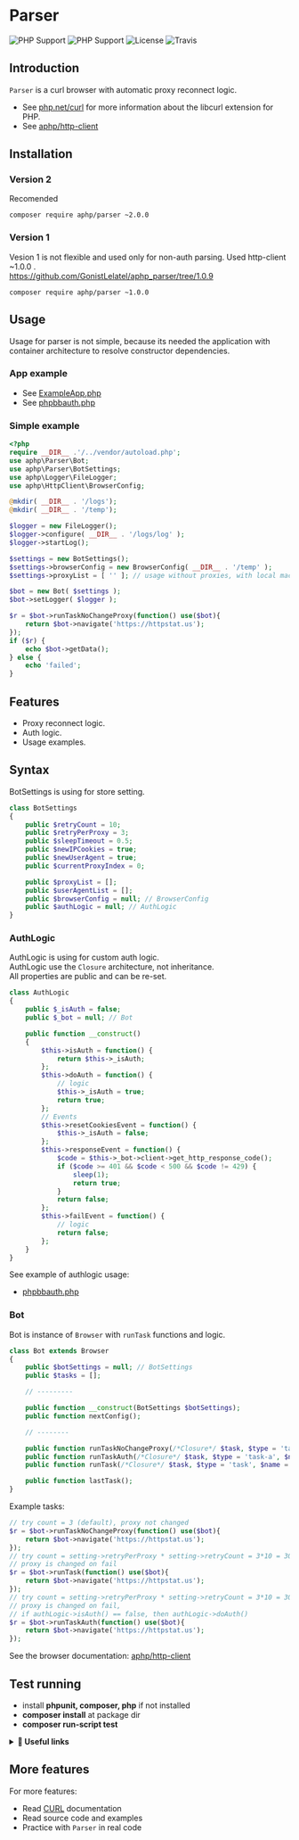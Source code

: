 # Parser

![PHP Support](https://img.shields.io/badge/php-5.6-brightgreen.svg)
![PHP Support](https://img.shields.io/badge/php-7-brightgreen.svg)
![License](https://img.shields.io/badge/license-MIT-green.svg)
![Travis](https://api.travis-ci.org/GonistLelatel/aphp_parser.svg?branch=master)

## Introduction

`Parser` is a curl browser with automatic proxy reconnect logic.

* See [php.net/curl](https://www.php.net/curl) for more information about the libcurl extension for PHP.
* See [aphp/http-client](https://github.com/GonistLelatel/aphp_httpclient)

## Installation

### Version 2
Recomended

`composer require aphp/parser ~2.0.0`

### Version 1
Vesion 1 is not flexible and used only for non-auth parsing. Used http-client ~1.0.0 .<br>
https://github.com/GonistLelatel/aphp_parser/tree/1.0.9

`composer require aphp/parser ~1.0.0`

## Usage

Usage for parser is not simple, because its needed the application with container architecture to resolve constructor dependencies.

### App example

* See [ExampleApp.php](example2/app/ExampleApp.php)
* See [phpbbauth.php](example2/phpbbauth.php)

### Simple example

```php
<?php
require __DIR__ .'/../vendor/autoload.php';
use aphp\Parser\Bot;
use aphp\Parser\BotSettings;
use aphp\Logger\FileLogger;
use aphp\HttpClient\BrowserConfig;

@mkdir( __DIR__ . '/logs');
@mkdir( __DIR__ . '/temp');

$logger = new FileLogger();
$logger->configure( __DIR__ . '/logs/log' );
$logger->startLog();

$settings = new BotSettings();
$settings->browserConfig = new BrowserConfig( __DIR__ . '/temp' );
$settings->proxyList = [ '' ]; // usage without proxies, with local machine ip

$bot = new Bot( $settings );
$bot->setLogger( $logger );

$r = $bot->runTaskNoChangeProxy(function() use($bot){
    return $bot->navigate('https://httpstat.us');
});
if ($r) {
    echo $bot->getData();
} else {
    echo 'failed';
}
```

## Features

* Proxy reconnect logic.
* Auth logic.
* Usage examples.

## Syntax

BotSettings is using for store setting.

```php
class BotSettings
{
    public $retryCount = 10;
    public $retryPerProxy = 3;
    public $sleepTimeout = 0.5;
    public $newIPCookies = true;
    public $newUserAgent = true;
    public $currentProxyIndex = 0;

    public $proxyList = [];
    public $userAgentList = [];
    public $browserConfig = null; // BrowserConfig
    public $authLogic = null; // AuthLogic
}
```
### AuthLogic
AuthLogic is using for custom auth logic.<br>
AuthLogic use the `Closure` architecture, not inheritance.<br>
All properties are public and can be re-set.
```php
class AuthLogic
{
    public $_isAuth = false;
    public $_bot = null; // Bot

    public function __construct()
    {
        $this->isAuth = function() {
            return $this->_isAuth;
        };
        $this->doAuth = function() {
            // logic
            $this->_isAuth = true;
            return true;
        };
        // Events
        $this->resetCookiesEvent = function() {
            $this->_isAuth = false;
        };
        $this->responseEvent = function() {
            $code = $this->_bot->client->get_http_response_code();
            if ($code >= 401 && $code < 500 && $code != 429) {
                sleep(1);
                return true;
            }
            return false;
        };
        $this->failEvent = function() {
            // logic
            return false;
        };
    }
}
```
See example of authlogic usage:
* [phpbbauth.php](example2/phpbbauth.php)

### Bot

Bot is instance of `Browser` with `runTask` functions and logic.

```php
class Bot extends Browser
{
	public $botSettings = null; // BotSettings
	public $tasks = [];

	// ---------

	public function __construct(BotSettings $botSettings);
	public function nextConfig();

	// --------

	public function runTaskNoChangeProxy(/*Closure*/ $task, $type = 'task-noChangeProxy', $name = '');
	public function runTaskAuth(/*Closure*/ $task, $type = 'task-a', $name = '');
	public function runTask(/*Closure*/ $task, $type = 'task', $name = '');

	public function lastTask();
}
```

Example tasks:

```php
// try count = 3 (default), proxy not changed
$r = $bot->runTaskNoChangeProxy(function() use($bot){
    return $bot->navigate('https://httpstat.us');
});
// try count = setting->retryPerProxy * setting->retryCount = 3*10 = 30
// proxy is changed on fail
$r = $bot->runTask(function() use($bot){
    return $bot->navigate('https://httpstat.us');
});
// try count = setting->retryPerProxy * setting->retryCount = 3*10 = 30
// proxy is changed on fail,
// if authLogic->isAuth() == false, then authLogic->doAuth()
$r = $bot->runTaskAuth(function() use($bot){
    return $bot->navigate('https://httpstat.us');
});
```
See the browser documentation: [aphp/http-client](https://github.com/GonistLelatel/aphp_httpclient)

## Test running

* install __phpunit, composer, php__ if not installed
* __composer install__ at package dir
* __composer run-script test__

<details><summary><b>&#x1F535; Useful links</b></summary>
<p>

* Composer package generator
	* [projectGen2](https://github.com/GonistLelatel/projectGen2)
* Cmd windows
	* [WindowsPathEditor](https://rix0rrr.github.io/WindowsPathEditor/)
	* [conemu](https://conemu.github.io/)
* PHP downloads
	* [windows.php.net](https://windows.php.net/)
	* [xampp](https://www.apachefriends.org/ru/index.html)
	* [openserver](https://open-server.soft112.com/)
* PHP installations
	* [install-php-on-windows](https://www.utilizewindows.com/install-php-on-windows/)
	* [phpunit 5](https://phpunit.de/getting-started/phpunit-5.html)
	* [phpunit in bat](https://stackoverflow.com/questions/24861233/phpunit-setup-in-batch-file)
	* [composer in bat](http://leedavis81.github.io/global-installation-of-composer-on-windows/)
* Git client
	* [git](https://gitforwindows.org/)
	* [smartgit](https://www.syntevo.com/smartgit/)

</p>
</details>

## More features
For more features:
* Read [CURL](https://www.php.net/curl) documentation
* Read source code and examples
* Practice with `Parser` in real code